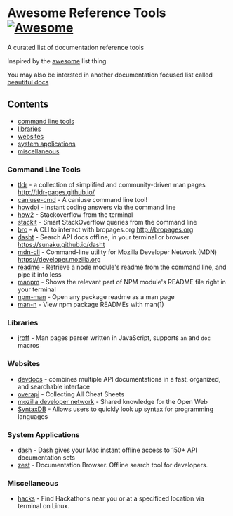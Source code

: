 # Awesome Reference Tools [![Awesome](https://cdn.rawgit.com/sindresorhus/awesome/d7305f38d29fed78fa85652e3a63e154dd8e8829/media/badge.svg)](https://github.com/sindresorhus/awesome)

A curated list of documentation reference tools

Inspired by the [awesome](https://github.com/sindresorhus/awesome) list thing.

You may also be intersted in another documentation focused list called [beautiful docs](https://github.com/PharkMillups/beautiful-docs)

## Contents
- [command line tools](#command-line-tools)
- [libraries](#libraries)
- [websites](#websites)
- [system applications](#system-applications)
- [miscellaneous](#miscellaneous)

### Command Line Tools
- [tldr](https://github.com/tldr-pages/tldr) - a collection of simplified and community-driven man pages http://tldr-pages.github.io/
- [caniuse-cmd](https://github.com/sgentle/caniuse-cmd) - A caniuse command line tool!
- [howdoi](http://www.github.com/gleitz/howdoi) - instant coding answers via the command line
- [how2](https://github.com/santinic/how2) - Stackoverflow from the terminal
- [stackit](http://www.github.com/lukasschwab/stackit) - Smart StackOverflow queries from the command line
- [bro](http://www.github.com/hubsmoke/bro) - A CLI to interact with bropages.org http://bropages.org
- [dasht](https://github.com/sunaku/dasht) - Search API docs offline, in your terminal or browser https://sunaku.github.io/dasht
- [mdn-cli](http://www.github.com/ytang/mdn-cli) - Command-line utility for Mozilla Developer Network (MDN) https://developer.mozilla.org
- [readme](http://www.github.com/dominictarr/readme) - Retrieve a node module's readme from the command line, and pipe it into less
- [manpm](https://github.com/bahmutov/manpm) - Shows the relevant part of NPM module's README file right in your terminal
- [npm-man](https://github.com/eush77/npm-man) - Open any package readme as a man page
- [man-n](https://github.com/man-n/man-n) - View npm package READMEs with man(1)

### Libraries
- [jroff](https://github.com/roperzh/jroff) - Man pages parser written in JavaScript, supports `an` and `doc` macros

### Websites
- [devdocs](https://devdocs.io/) - combines multiple API documentations in a fast, organized, and searchable interface
- [overapi](http://overapi.com/) - Collecting All Cheat Sheets
- [mozilla developer network](https://developer.mozilla.org) - Shared knowledge for the Open Web
- [SyntaxDB](https://syntaxdb.com/) - Allows users to quickly look up syntax for programming languages

### System Applications
- [dash](https://kapeli.com/dash) - Dash gives your Mac instant offline access to 150+ API documentation sets
- [zest](http://zestdocs.org/) - Documentation Browser. Offline search tool for developers.

### Miscellaneous
- [hacks](https://github.com/waseem18/Hacks) - Find Hackathons near you or at a specificed location via terminal on Linux.
